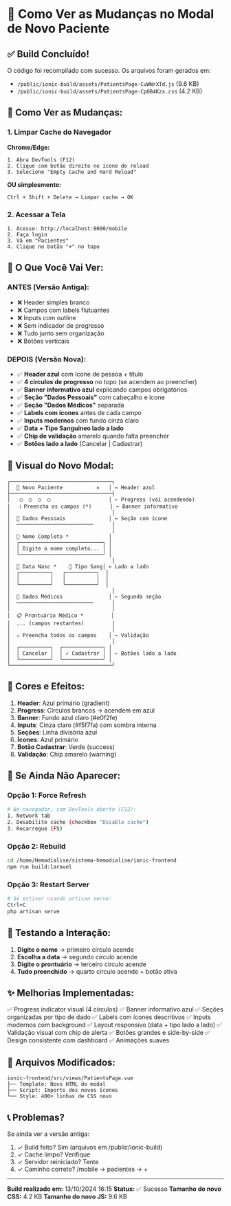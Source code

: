 # 🎨 Como Ver as Mudanças no Modal de Novo Paciente

## ✅ Build Concluído!

O código foi recompilado com sucesso. Os arquivos foram gerados em:
- `/public/ionic-build/assets/PatientsPage-CvWNrXTd.js` (9.6 KB)
- `/public/ionic-build/assets/PatientsPage-CpOB4Kzx.css` (4.2 KB)

## 🔄 Como Ver as Mudanças:

### 1. **Limpar Cache do Navegador**

**Chrome/Edge:**
```
1. Abra DevTools (F12)
2. Clique com botão direito no ícone de reload
3. Selecione "Empty Cache and Hard Reload"
```

**OU simplesmente:**
```
Ctrl + Shift + Delete → Limpar cache → OK
```

### 2. **Acessar a Tela**

```
1. Acesse: http://localhost:8000/mobile
2. Faça login
3. Vá em "Pacientes"
4. Clique no botão "+" no topo
```

## 🎯 O Que Você Vai Ver:

### **ANTES** (Versão Antiga):
- ❌ Header simples branco
- ❌ Campos com labels flutuantes
- ❌ Inputs com outline
- ❌ Sem indicador de progresso
- ❌ Tudo junto sem organização
- ❌ Botões verticais

### **DEPOIS** (Versão Nova):
- ✅ **Header azul** com ícone de pessoa + título
- ✅ **4 círculos de progresso** no topo (se acendem ao preencher)
- ✅ **Banner informativo azul** explicando campos obrigatórios
- ✅ **Seção "Dados Pessoais"** com cabeçalho e ícone
- ✅ **Seção "Dados Médicos"** separada
- ✅ **Labels com ícones** antes de cada campo
- ✅ **Inputs modernos** com fundo cinza claro
- ✅ **Data + Tipo Sanguíneo lado a lado**
- ✅ **Chip de validação** amarelo quando falta preencher
- ✅ **Botões lado a lado** (Cancelar | Cadastrar)

## 📸 Visual do Novo Modal:

```
┌─────────────────────────────────┐
│  👤 Novo Paciente           ✕   │ ← Header azul
├─────────────────────────────────┤
│   ◯  ◯  ◯  ◯                   │ ← Progress (vai acendendo)
│   ℹ️ Preencha os campos (*)      │ ← Banner informativo
│                                 │
│  👤 Dados Pessoais              │ ← Seção com ícone
│  ─────────────────────────      │
│                                 │
│  👤 Nome Completo *             │
│  ┌───────────────────────────┐ │
│  │ Digite o nome completo... │ │
│  └───────────────────────────┘ │
│                                 │
│  📅 Data Nasc *    💉 Tipo Sang│ ← Lado a lado
│  ┌──────────┐   ┌──────────┐  │
│  │          │   │          │  │
│  └──────────┘   └──────────┘  │
│                                 │
│  💊 Dados Médicos               │ ← Segunda seção
│  ─────────────────────────      │
│                                 │
│  📋 Prontuário Médico *         │
│  ... (campos restantes)         │
│                                 │
│  ⚠️ Preencha todos os campos    │ ← Validação
│                                 │
│  ┌──────────┐  ┌─────────────┐ │
│  │ Cancelar │  │ ✓ Cadastrar │ │ ← Botões lado a lado
│  └──────────┘  └─────────────┘ │
└─────────────────────────────────┘
```

## 🎨 Cores e Efeitos:

1. **Header**: Azul primário (gradient)
2. **Progress**: Círculos brancos → acendem em azul
3. **Banner**: Fundo azul claro (#e0f2fe)
4. **Inputs**: Cinza claro (#f5f7fa) com sombra interna
5. **Seções**: Linha divisória azul
6. **Ícones**: Azul primário
7. **Botão Cadastrar**: Verde (success)
8. **Validação**: Chip amarelo (warning)

## 🐛 Se Ainda Não Aparecer:

### Opção 1: Force Refresh
```bash
# No navegador, com DevTools aberto (F12):
1. Network tab
2. Desabilite cache (checkbox "Disable cache")
3. Recarregue (F5)
```

### Opção 2: Rebuild
```bash
cd /home/Hemodialise/sistema-hemodialise/ionic-frontend
npm run build:laravel
```

### Opção 3: Restart Server
```bash
# Se estiver usando artisan serve:
Ctrl+C
php artisan serve
```

## 📱 Testando a Interação:

1. **Digite o nome** → primeiro círculo acende
2. **Escolha a data** → segundo círculo acende
3. **Digite o prontuário** → terceiro círculo acende
4. **Tudo preenchido** → quarto círculo acende + botão ativa

## ✨ Melhorias Implementadas:

✅ Progress indicator visual (4 círculos)
✅ Banner informativo azul
✅ Seções organizadas por tipo de dado
✅ Labels com ícones descritivos
✅ Inputs modernos com background
✅ Layout responsivo (data + tipo lado a lado)
✅ Validação visual com chip de alerta
✅ Botões grandes e side-by-side
✅ Design consistente com dashboard
✅ Animações suaves

## 🔧 Arquivos Modificados:

```
ionic-frontend/src/views/PatientsPage.vue
├── Template: Novo HTML do modal
├── Script: Imports dos novos ícones
└── Style: 400+ linhas de CSS novo
```

## 📞 Problemas?

Se ainda ver a versão antiga:
1. ✓ Build feito? Sim (arquivos em /public/ionic-build)
2. ✓ Cache limpo? Verifique
3. ✓ Servidor reiniciado? Tente
4. ✓ Caminho correto? /mobile → pacientes → +

---

**Build realizado em:** 13/10/2024 16:15
**Status:** ✅ Sucesso
**Tamanho do novo CSS:** 4.2 KB
**Tamanho do novo JS:** 9.6 KB
